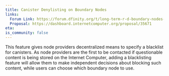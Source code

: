 ```yaml
---
title: Canister Denylisting on Boundary Nodes
links:
  Forum Link: https://forum.dfinity.org/t/long-term-r-d-boundary-nodes-proposal/9401
  Proposal: https://dashboard.internetcomputer.org/proposal/35671
eta:
is_community: false
---
```

This feature gives node providers decentralized means to specify a blacklist for canisters. As node providers are the first to be contacted if questionable content is being stored on the Internet Computer, adding a blacklisting feature will allow them to make independent decisions about blocking such content, while users can choose which boundary node to use.
